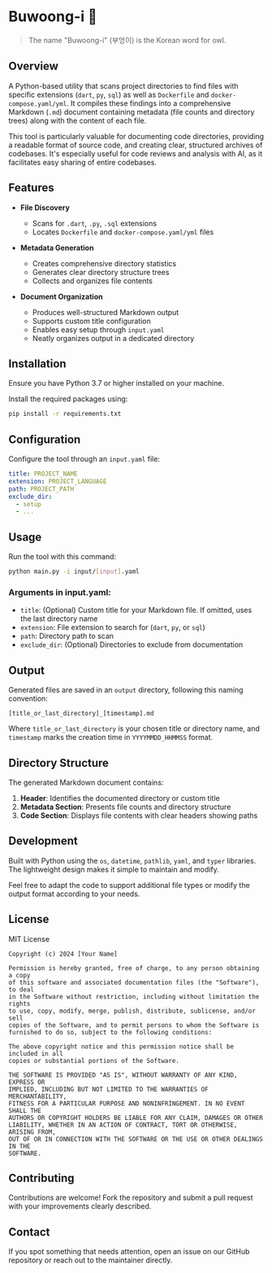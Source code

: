 # Buwoong-i 🦉

> The name "Buwoong-i" (부엉이) is the Korean word for owl.

## Overview

A Python-based utility that scans project directories to find files with specific extensions (`dart`, `py`, `sql`) as well as `Dockerfile` and `docker-compose.yaml/yml`. It compiles these findings into a comprehensive Markdown (`.md`) document containing metadata (file counts and directory trees) along with the content of each file.

This tool is particularly valuable for documenting code directories, providing a readable format of source code, and creating clear, structured archives of codebases. It's especially useful for code reviews and analysis with AI, as it facilitates easy sharing of entire codebases.

## Features

- **File Discovery**
  - Scans for `.dart`, `.py`, `.sql` extensions
  - Locates `Dockerfile` and `docker-compose.yaml/yml` files

- **Metadata Generation**
  - Creates comprehensive directory statistics
  - Generates clear directory structure trees
  - Collects and organizes file contents

- **Document Organization**
  - Produces well-structured Markdown output
  - Supports custom title configuration
  - Enables easy setup through `input.yaml`
  - Neatly organizes output in a dedicated directory

## Installation

Ensure you have Python 3.7 or higher installed on your machine.

Install the required packages using:

```sh
pip install -r requirements.txt
```

## Configuration

Configure the tool through an `input.yaml` file:

```yaml
title: PROJECT_NAME
extension: PROJECT_LANGUAGE
path: PROJECT_PATH
exclude_dir:
  - setup
  - ...
```

## Usage

Run the tool with this command:

```sh
python main.py -i input/[input].yaml
```

### Arguments in input.yaml:
- `title`: (Optional) Custom title for your Markdown file. If omitted, uses the last directory name
- `extension`: File extension to search for (`dart`, `py`, or `sql`)
- `path`: Directory path to scan
- `exclude_dir`: (Optional) Directories to exclude from documentation

## Output

Generated files are saved in an `output` directory, following this naming convention:

```
[title_or_last_directory]_[timestamp].md
```

Where `title_or_last_directory` is your chosen title or directory name, and `timestamp` marks the creation time in `YYYYMMDD_HHMMSS` format.

## Directory Structure

The generated Markdown document contains:

1. **Header**: Identifies the documented directory or custom title
2. **Metadata Section**: Presents file counts and directory structure
3. **Code Section**: Displays file contents with clear headers showing paths

## Development

Built with Python using the `os`, `datetime`, `pathlib`, `yaml`, and `typer` libraries. The lightweight design makes it simple to maintain and modify.

Feel free to adapt the code to support additional file types or modify the output format according to your needs.

## License

MIT License

```
Copyright (c) 2024 [Your Name]

Permission is hereby granted, free of charge, to any person obtaining a copy
of this software and associated documentation files (the "Software"), to deal
in the Software without restriction, including without limitation the rights
to use, copy, modify, merge, publish, distribute, sublicense, and/or sell
copies of the Software, and to permit persons to whom the Software is
furnished to do so, subject to the following conditions:

The above copyright notice and this permission notice shall be included in all
copies or substantial portions of the Software.

THE SOFTWARE IS PROVIDED "AS IS", WITHOUT WARRANTY OF ANY KIND, EXPRESS OR
IMPLIED, INCLUDING BUT NOT LIMITED TO THE WARRANTIES OF MERCHANTABILITY,
FITNESS FOR A PARTICULAR PURPOSE AND NONINFRINGEMENT. IN NO EVENT SHALL THE
AUTHORS OR COPYRIGHT HOLDERS BE LIABLE FOR ANY CLAIM, DAMAGES OR OTHER
LIABILITY, WHETHER IN AN ACTION OF CONTRACT, TORT OR OTHERWISE, ARISING FROM,
OUT OF OR IN CONNECTION WITH THE SOFTWARE OR THE USE OR OTHER DEALINGS IN THE
SOFTWARE.
```

## Contributing

Contributions are welcome! Fork the repository and submit a pull request with your improvements clearly described.

## Contact

If you spot something that needs attention, open an issue on our GitHub repository or reach out to the maintainer directly.
